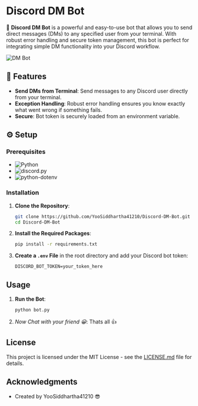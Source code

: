 
# Discord DM Bot

🚀 **Discord DM Bot** is a powerful and easy-to-use bot that allows you to send direct messages (DMs) to any specified user from your terminal. With robust error handling and secure token management, this bot is perfect for integrating simple DM functionality into your Discord workflow.

![DM Bot](https://github.com/YooSiddhartha41210/Discord-DM-Bot/assets/banner.png) <!-- Placeholder for image -->

## 🌟 Features

- **Send DMs from Terminal**: Send messages to any Discord user directly from your terminal.
- **Exception Handling**: Robust error handling ensures you know exactly what went wrong if something fails.
- **Secure**: Bot token is securely loaded from an environment variable.

## ⚙️ Setup

### Prerequisites

- ![Python](https://img.shields.io/badge/Python-3.8+-blue)
- ![discord.py](https://img.shields.io/badge/discord.py-1.7.3+-blue)
- ![python-dotenv](https://img.shields.io/badge/python--dotenv-0.19.2+-blue)

### Installation

1. **Clone the Repository**:
   ```bash
   git clone https://github.com/YooSiddhartha41210/Discord-DM-Bot.git
   cd Discord-DM-Bot
   ```

2. **Install the Required Packages**:
   ```bash
   pip install -r requirements.txt
   ```

3. **Create a `.env` File** in the root directory and add your Discord bot token:
   ```plaintext
   DISCORD_BOT_TOKEN=your_token_here
   ```

## Usage

1. **Run the Bot**:
   ```bash
   python bot.py
   ```

2. *Now Chat with your friend 😀*: Thats all 👍

## License

This project is licensed under the MIT License - see the [LICENSE.md](LICENSE.md) file for details.

## Acknowledgments

- Created by YooSiddhartha41210 😎
```
